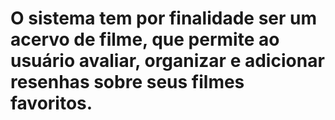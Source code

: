 # O sistema tem por finalidade ser um acervo de filme, que permite ao usuário avaliar, organizar e adicionar resenhas sobre seus filmes favoritos.
